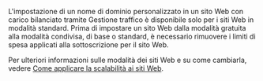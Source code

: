 L'impostazione di un nome di dominio personalizzato in un sito Web con carico bilanciato tramite Gestione traffico è disponibile solo per i siti Web in modalità standard. Prima di impostare un sito Web dalla modalità gratuita alla modalità condivisa, di base o standard, è necessario rimuovere i limiti di spesa applicati alla sottoscrizione per il sito Web.

Per ulteriori informazioni sulle modalità dei siti Web e su come cambiarla, vedere [Come applicare la scalabilità ai siti Web](http://www.windowsazure.com/it-it/documentation/articles/web-sites-scale/).

